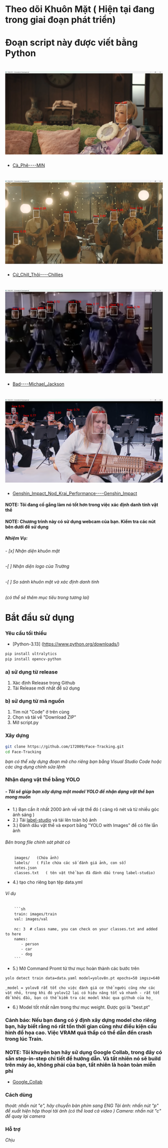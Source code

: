 # Theo dõi Khuôn Mặt ( Hiện tại đang trong giai đoạn phát triển)
# Đoạn script này được viết bằng Python

# ![title](https://github.com/172009/Face-Tracking/blob/main/assets/image/sh1.png)
- [Cà_Phê----MIN](https://www.youtube.com/watch?v=7m8ek8D9me0&list=RD7m8ek8D9me0&start_radio=1)
# ![title](https://github.com/172009/Face-Tracking/blob/main/assets/image/sh2.png)
- [ Cứ_Chill_Thôi----Chillies](https://www.youtube.com/watch?v=LZN4I3K8SC0&list=RDLZN4I3K8SC0&start_radio=1)
# ![tittle](https://github.com/172009/Face-Tracking/blob/main/assets/image/sh3.png)
- [Bad----Michael_Jackson](https://www.youtube.com/watch?v=dsUXAEzaC3Q&list=RDdsUXAEzaC3Q&start_radio=1)
# ![title](https://github.com/172009/Face-Tracking/blob/main/assets/image/sh4.png)
- [Genshin_Impact_Nod_Krai_Performance----Genshin_Impact](https://www.youtube.com/watch?v=RuXa_yxZMGI&list=RDRuXa_yxZMGI&start_radio=1)




#### NOTE: Tôi đang cố gắng làm nó tốt hơn trong việc xác định danh tính vật thể
#### NOTE: Chương trình này có sử dụng webcam của bạn. Kiểm tra các nút bên dưới để sử dụng


##### Nhiệm Vụ:

###### - [x] Nhận diện khuôn mặt
###### -[ ] Nhận diện logo của Trường
###### -[ ] So sánh khuôn mặt và xác định danh tính


_(có thể sẽ thêm mục tiêu trong tương lai)_


# Bắt đầu sử dụng
### Yêu cầu tối thiểu
- [Python-3.13] (https://www.python.org/downloads/)
```sh
pip install ultralytics
pip install opencv-python
```

### a) sử dụng từ release
1. Xác định Release trong Github
2. Tải Release mới nhất để sử dụng

### b) sử dụng từ mã nguồn
1. Tìm nút "Code" ở trên cùng
2. Chọn và tải về "Download ZIP"
3. Mở script.py


### Xây dựng
```sh
git clone https://github.com/172009/Face-Tracking.git
cd Face-Tracking
```
_bạn có thể xây dựng đoạn mã cho riêng bạn bằng Visual Studio Code hoặc các ứng dụng chỉnh sửa lệnh_

### Nhận dạng vật thể bằng YOLO

##### - Tôi sẽ giúp bạn xây dựng một model YOLO để nhận dạng vật thể bạn mong muốn

- 1.) Bạn cần ít nhất 2000 ảnh về vật thể đó ( càng rõ nét và từ nhiều góc ánh sáng )
- 2.) Tải [label-studio](https://labelstud.io/) và tải lên toàn bộ ảnh
- 3.) Đánh dấu vật thể và export bằng "YOLO with Images" để có file lẫn ảnh
###### Bên trong file chính sát phát có
        images/   (Chứa ảnh)
        labels/   ( File chứa các số đánh giá ảnh, con số)
        notes.json 
        classes.txt   ( tên vật thể bạn đã đánh dấu trong label-studio)
- 4.) tạo cho riêng bạn tệp data.yml
###### Ví dụ
        ```sh
        train: images/train
        val: images/val

        nc: 3  # class name, you can check on your classes.txt and added to here
        names:
           - person
           - car
           - dog
        ```
- 5.) Mở Command Promt từ thư mục hoàn thành các bước trên
```sh
yolo detect train data=data.yaml model=yolov8n.pt epochs=50 imgsz=640
```
    _model = yolov8 rất tốt cho việc đánh giá cơ thể người cũng như các vật nhỏ, trong khi đó yolov12 lại có hiệu năng tốt và nhanh - rất tốt để khởi đầu, bạn có thể kiểm tra các model khác qua github của họ_

- 6.) Model tốt nhất nằm trong thư mục weight. Được gọi là "best.pt"



### Cảnh báo: Nếu bạn đang có ý định xây dựng model cho riêng bạn, hãy biết rằng nó rất tốn thời gian cũng như điều kiện cấu hình đồ họa cao. Việc VRAM quá thấp có thể dẫn đến crash trong lúc Train.
### NOTE: Tôi khuyên bạn hãy sử dụng Google Collab, trong đây có sẳn step-in-step chi tiết để hướng dẫn. Và tất nhiên nó sẽ build trên máy ảo, không phải của bạn, tất nhiên là hoàn toàn miễn phí

- [Google_Collab](https://colab.research.google.com/github/EdjeElectronics/Train-and-Deploy-YOLO-Models/blob/main/Train_YOLO_Models.ipynb#scrollTo=EMEDk5byzxY5)



### Cách dùng
_thoát: nhấn nút "e", hãy chuyển bàn phím sang ENG_
_Tải ảnh: nhấn nút "p" để xuất hiện hộp thoại tải ảnh (có thể load cả video )_
_Camera: nhấn nút "c" để quay lại camera_




### Hỗ trợ
_Chịu_




